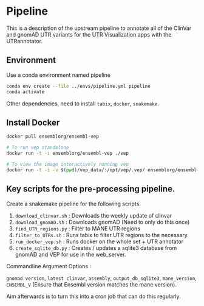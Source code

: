 # Pipeline 

This is a description of the upstream pipeline to annotate all of the ClinVar and gnomAD UTR variants for the UTR Visualization apps with the UTRannotator. 

## Environment 
Use a conda environment named pipeline 

```sh
conda env create --file ../envs/pipeline.yml pipeline
conda activate
```

Other dependencies, need to install `tabix`, `docker`, `snakemake`. 

## Install Docker 

```sh 
docker pull ensemblorg/ensembl-vep

# To run vep standalone 
docker run -t -i ensemblorg/ensembl-vep ./vep

# To view the image interactively running vep 
docker run -t -i -v $(pwd)/vep_data/:/opt/vep/.vep/ ensemblorg/ensembl-vep bash
```

## Key scripts for the pre-processing pipeline. 

Create a snakemake pipeline for the following scripts.

1. `download_clinvar.sh` : Downloads the weekly update of clinvar
2. `download_gnomAD.sh` : Downloads gnomAD (Need to only do this once)
3. `find_UTR_regions.py` : Filter to MANE UTR regions 
4. `filter_to_UTRs.sh` : Runs tabix to filter UTR regions to the necessary.
5. `run_docker_vep.sh` : Runs docker on the whole set + UTR annotator
6. `create_sqlite_db.py` : Creates / updates a sqlite3 database from gnomAD and VEP for use in the web_server. 

Commandline Argument Options : 

`gnomad version`, `latest clinvar`, `assembly`, `output_db_sqlite3`, `mane_version`, `ENSEMBL_V` (Ensure that Ensembl version matches the mane version). 


Aim afterwards is to turn this into a cron job that can do this regularly. 



